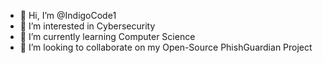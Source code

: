- 👋 Hi, I’m @IndigoCode1
- 👀 I’m interested in Cybersecurity
- 🌱 I’m currently learning Computer Science
- 💞️ I’m looking to collaborate on my Open-Source PhishGuardian Project

<!---
IndigoCode1/IndigoCode1 is a ✨ special ✨ repository because its `README.md` (this file) appears on your GitHub profile.
You can click the Preview link to take a look at your changes.
--->
